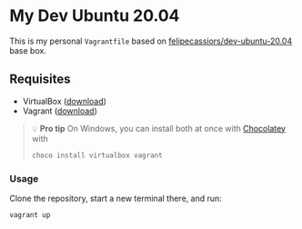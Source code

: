# My Dev Ubuntu 20.04

This is my personal `Vagrantfile` based on [felipecassiors/dev-ubuntu-20.04](https://app.vagrantup.com/felipecassiors/boxes/dev-ubuntu-20.04) base box.

## Requisites

- VirtualBox ([download](https://www.virtualbox.org/wiki/Downloads))
- Vagrant ([download](https://www.vagrantup.com/downloads.html))

> 💡 **Pro tip**
> On Windows, you can install both at once with [Chocolatey](https://chocolatey.org/install) with
>
> ```powershell
> choco install virtualbox vagrant
> ```

### Usage

Clone the repository, start a new terminal there, and run:

```sh
vagrant up
```

